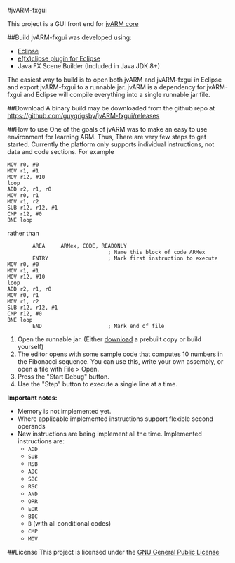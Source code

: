 #jvARM-fxgui

This project is a GUI front end for [jvARM core](https://github.com/guygrigsby/jvARM)

##Build
jvARM-fxgui was developed using:
* [Eclipse](https://eclipse.org/) 
* [e(fx)clipse plugin for Eclipse](https://www.eclipse.org/efxclipse/index.html)
* Java FX Scene Builder (Included in Java JDK 8+)

The easiest way to build is to open both jvARM and jvARM-fxgui in Eclipse and export jvARM-fxgui to a runnable jar. jvARM is a dependency for jvARM-fxgui and Eclipse will compile everything into a single runnable jar file.

##Download
A binary build may be downloaded from the github repo at https://github.com/guygrigsby/jvARM-fxgui/releases

##How to use
One of the goals of jvARM was to make an easy to use environment for learning ARM. Thus, There are very few steps to get started. Currently the platform only supports individual instructions, not data and code sections. For example
```assembly
MOV r0, #0
MOV r1, #1
MOV r12, #10
loop
ADD r2, r1, r0
MOV r0, r1
MOV r1, r2
SUB r12, r12, #1
CMP r12, #0
BNE loop
```
rather than
```assembly
        AREA     ARMex, CODE, READONLY
                                ; Name this block of code ARMex
        ENTRY                   ; Mark first instruction to execute
MOV r0, #0
MOV r1, #1
MOV r12, #10
loop
ADD r2, r1, r0
MOV r0, r1
MOV r1, r2
SUB r12, r12, #1
CMP r12, #0
BNE loop
        END                     ; Mark end of file
```
1. Open the runnable jar. (Either [download](https://github.com/guygrigsby/jvARM-fxgui/releases) a prebuilt copy or build yourself)
2. The editor opens with some sample code that computes 10 numbers in the Fibonacci sequence. You can use this, write your own assembly, or open a file with File > Open.
3. Press the "Start Debug" button.
4. Use the "Step" button to execute a single line at a time. 

**Important notes:**
* Memory is not implemented yet.
* Where applicable implemented instructions support flexible second operands
* New instructions are being implement all the time. Implemented instructions are:
  * `ADD`
  * `SUB`
  * `RSB`
  * `ADC`
  * `SBC`
  * `RSC`
  * `AND`
  * `ORR`
  * `EOR`
  * `BIC`
  * `B` (with all conditional codes)
  * `CMP`
  * `MOV`

##License
This project is licensed under the [GNU General Public License](https://www.gnu.org/copyleft/gpl.html)
